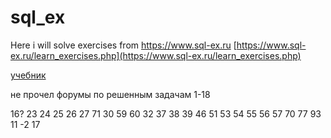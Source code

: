 # sql_ex
Here i will solve exercises from https://www.sql-ex.ru
[https://www.sql-ex.ru/learn_exercises.php](https://www.sql-ex.ru/learn_exercises.php)

[учебник](http://www.sql-tutorial.ru/ru/book_appendix_2_task_list.html)

не прочел форумы по решенным задачам 1-18

16?
23
24
25
26
27
71
30
59
60
32
37
38
39
46
51
53
54
55
56
57
70
77
93
11
-2
17

